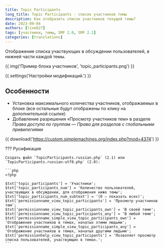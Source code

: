```yaml
---
title: Topic Participants
long_title: Topic Participants - список участников темы
description: Как отобразить список участников текущей темы?
date: 2023-09-04
authors: [live627]
tags: [участники, темы, SMF 2.0, SMF 2.1]
categories: [translations]
---
```


Отображение списка участвующих в обсуждении пользователей, в нижней части каждой темы.

<!-- more -->

{{ img('Пример блока участников', 'topic_participants.png') }}

{{ settings('Настройки модификаций.') }}

## Особенности

* Установка максимального количества участников, отображаемых в блоке (все остальные будут отображены по клику на дополнительной ссылке)
* Добавление разрешения «Просмотр участников тем» в разделе _Права доступа по группам — Права для разделов с глобальными привилегиями_

{{ download('https://custom.simplemachines.org/index.php?mod=4374') }}

??? Русификация

    Создать файл `TopicParticipants.russian.php` (2.1) или `TopicParticipants.russian-utf8.php` (2.0):

    ```php
    <?php

    $txt['topic_participants'] = 'Участники';
    $txt['topic_participants_num'] = 'Количество пользователей, участвующих в обсуждении, для отображения ниже темы';
    $txt['topic_participants_num_subtext'] = '(0 — показать всех)';
    $txt['permissionname_view_topic_participants'] = 'Просмотр участников тем';
    $txt['permissionname_view_topic_participants_own'] = 'В своей теме';
    $txt['permissionname_view_topic_participants_any'] = 'В любой теме';
    $txt['permissionname_simple_view_topic_participants_own'] = 'Отображение участников в темах, начатых этими людьми';
    $txt['permissionname_simple_view_topic_participants_any'] = 'Отображение участников в темах, начатых другими людьми';
    $txt['permissionhelp_view_topic_participants'] = 'Позволяет просмотр списка пользователей, участвующих в темах.';
    ```
